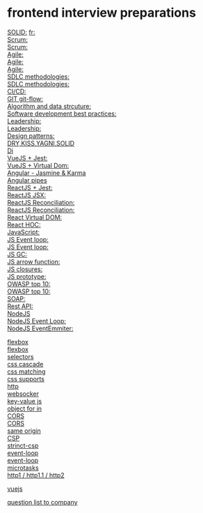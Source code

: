 # frontend interview preparations

[SOLID:](https://www.digitalocean.com/community/conceptual_articles/s-o-l-i-d-the-first-five-principles-of-object-oriented-design) [fr:](https://www.digitalocean.com/community/conceptual-articles/s-o-l-i-d-the-first-five-principles-of-object-oriented-design-fr)</br>
[Scrum:](https://www.scrum.org/resources/what-is-scrum)</br>
[Scrum:](https://ru.wikipedia.org/wiki/SCRUM)</br>
[Agile:](https://www.guru99.com/agile-scrum-extreme-testing.html)</br>
[Agile:](https://monday.com/blog/project-management/agile-vs-scrum/?marketing_source=adwordssearch&marketing_campaign=row-s-dsa-e-desk-monday&aw_keyword=&aw_match_type=&cluster=&subcluster=&gclid=Cj0KCQiA-eeMBhCpARIsAAZfxZD6kWt134cLPAKBSSjzFaruIHuT3EtmPqaZrehZ51s0J3EA5zAuyJkaAmzhEALw_wcB)</br>
[Agile:](https://zenkit.com/en/blog/agile-methodology-an-overview/)</br>
[SDLC methodologies:](https://www.roberthalf.com/blog/salaries-and-skills/6-basic-sdlc-methodologies-which-one-is-best)</br>
[SDLC methodologies:](https://www.freecodecamp.org/news/what-is-sdlc-software-development-life-cycle-phases-methodologies-and-processes-explained/)</br>
[CI/CD:](https://www.redhat.com/en/topics/devops/what-is-ci-cd)</br>
[GIT git-flow:](http://datasift.github.io/gitflow/IntroducingGitFlow.html)</br>
[Algorithm and data strcuture:](https://www.programiz.com/dsa)</br>
[Software development best practices:](https://www.tiempodev.com/blog/5-best-practices-for-your-software-development-process/)</br>
[Leadership:](https://researchleap.com/leadership-styles-job-performance-literature-review/)</br>
[Leadership:](https://www.mckinsey.com/featured-insights/leadership/getting-beyond-the-bs-of-leadership-literature)</br>
[Design patterns:](https://en.wikipedia.org/wiki/Design_Patterns)</br>
[DRY,KISS,YAGNI,SOLID](https://catchmetech.com/ru/post/129/dry-kiss-yagni-solid-and-others)</br>
[Di](https://en.wikipedia.org/wiki/Dependency_injection)</br>
[VueJS + Jest:](https://www.digitalocean.com/community/tutorials/vuejs-vue-testing)</br>
[VueJS + Virtual Dom:](https://blog.logrocket.com/how-the-virtual-dom-works-in-vue-js/)</br>
[Angular - Jasmine & Karma](https://codecraft.tv/courses/angular/unit-testing/jasmine-and-karma/)</br>
[Angular pipes](https://angular.io/guide/pipes)</br>
[ReactJS + Jest:](https://jestjs.io/docs/25.x/tutorial-react)</br>
[ReactJS JSX:](https://www.freecodecamp.org/news/what-the-heck-is-jsx-and-why-you-should-use-it-to-build-your-react-apps-1195cbd9dbc6/)</br>
[ReactJS Reconciliation:](https://reactjs.org/docs/reconciliation.html)</br>
[ReactJS Reconciliation:](https://www.loginradius.com/blog/engineering/reacts-reconciliation-algorithm/)</br>
[React Virtual DOM:](https://medium.com/@gethylgeorge/how-virtual-dom-and-diffing-works-in-react-6fc805f9f84e)</br>
[React HOC:](https://flexiple.com/react/introduction-to-higher-order-components-in-react-by-example/)</br>
[JavaScript:](https://www.interviewbit.com/javascript-interview-questions/)</br>
[JS Event loop:](https://javascript.info/event-loop)</br>
[JS Event loop:](https://medium.com/@Rahulx1/understanding-event-loop-call-stack-event-job-queue-in-javascript-63dcd2c71ecd)</br>
[JS GC:](https://developer.mozilla.org/en-US/docs/Web/JavaScript/)</br>
[JS arrow function:](https://betterprogramming.pub/difference-between-regular-functions-and-arrow-functions-f65639aba256)</br>
[JS closures:](https://javascriptweblog.wordpress.com/2010/10/25/understanding-javascript-closures/)</br>
[JS prototype:](https://www.tutorialsteacher.com/javascript/prototype-in-javascript)</br>
[OWASP top 10:](https://www.sonarqube.org/features/security/owasp/?gads_campaign=Europe-2-Generic&gads_ad_group=OWASP&gads_keyword=owasp%20top%2010&gclid=CjwKCAiAhreNBhAYEiwAFGGKPJczd224FSynI21IK9Ny3A81bc4eThEuVUoBeTcM80v3I1WJp3UpGRoC32sQAvD_BwE)</br>
[OWASP top 10:](https://owasp.org/www-project-top-ten/)</br>
[SOAP:](https://www.w3schools.com/xml/xml_soap.asp)</br>
[Rest API:](https://www.freecodecamp.org/news/rest-api-best-practices-rest-endpoint-design-examples/)</br>
[NodeJS](https://nodejs.dev/learn/nodejs-streams)</br>
[NodeJS Event Loop:](https://nodejs.dev/learn/the-nodejs-event-loop)</br>
[NodeJS EventEmmiter:](https://nodejs.org/api/events.html)</br>

[flexbox](https://css-tricks.com/snippets/css/a-guide-to-flexbox/)</br>
[flexbox](https://yoksel.github.io/flex-cheatsheet/)</br>
[selectors](https://canonium.com/articles/css-understanding-weight-selectors)</br>
[css cascade](https://developer.mozilla.org/ru/docs/Learn/CSS/Building_blocks/Cascade_and_inheritance)</br>
[css matching](https://andrew-r.ru/notes/css-selectors-matching/)</br>
[css supports](https://developer.mozilla.org/en-US/docs/Web/CSS/@supports)</br>
[http](https://egghead.io/courses/understand-the-basics-of-http)</br>
[websocker](https://ably.com/topic/websockets)</br>
[key-value js](https://learn.javascript.ru/keys-values-entries)</br>
[object for in](https://learn.javascript.ru/object#tsikl-for-in)</br>
[CORS](https://developer.mozilla.org/en-US/docs/Web/HTTP/CORS)</br>
[CORS](https://frontendian.co/cors)</br>
[same origin](https://developer.mozilla.org/en-US/docs/Web/Security/Same-origin_policy)</br>
[CSP](https://developer.mozilla.org/en-US/docs/Web/HTTP/CSP)</br>
[strinct-csp](https://web.dev/strict-csp/)</br>
[event-loop](https://www.youtube.com/watch?v=8aGhZQkoFbQ)</br>
[event-loop](https://www.youtube.com/watch?v=u1kqx6AenYw)</br>
[microtasks](https://jakearchibald.com/2015/tasks-microtasks-queues-and-schedules/)</br>
[http1 / http1.1 / http2](https://cheapsslsecurity.com/p/http2-vs-http1/)</br>

[vuejs](https://habr.com/ru/company/constanta/blog/435700/)</br>

[question list to company](https://habr.com/ru/post/655631/)</br>

